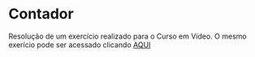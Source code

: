 # Contador
 Resolução de um exercício realizado para o Curso em Vídeo.
 O mesmo exerício pode ser acessado clicando [AQUI](https://www.youtube.com/watch?v=oMNbc_LFz8w)
